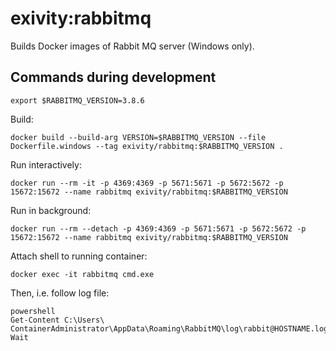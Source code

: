 # exivity:rabbitmq

Builds Docker images of Rabbit MQ server (Windows only).

## Commands during development

```
export $RABBITMQ_VERSION=3.8.6
```

Build:

```
docker build --build-arg VERSION=$RABBITMQ_VERSION --file Dockerfile.windows --tag exivity/rabbitmq:$RABBITMQ_VERSION .
```

Run interactively:

```
docker run --rm -it -p 4369:4369 -p 5671:5671 -p 5672:5672 -p 15672:15672 --name rabbitmq exivity/rabbitmq:$RABBITMQ_VERSION
```

Run in background:

```
docker run --rm --detach -p 4369:4369 -p 5671:5671 -p 5672:5672 -p 15672:15672 --name rabbitmq exivity/rabbitmq:$RABBITMQ_VERSION
```

Attach shell to running container:

```
docker exec -it rabbitmq cmd.exe
```

Then, i.e. follow log file:

```
powershell
Get-Content C:\Users\
ContainerAdministrator\AppData\Roaming\RabbitMQ\log\rabbit@HOSTNAME.log Wait
```
